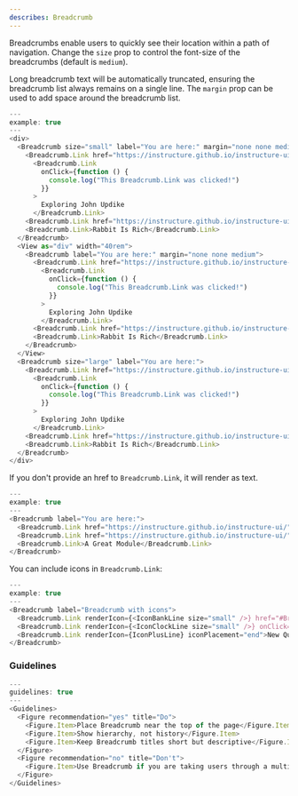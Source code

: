 ```yaml
---
describes: Breadcrumb
---
```


Breadcrumbs enable users to quickly see their location within a path of navigation. Change the `size` prop to control the font-size of the breadcrumbs
(default is `medium`).

Long breadcrumb text will be automatically truncated, ensuring the
breadcrumb list always remains on a single line. The `margin` prop can be
used to add space around the breadcrumb list.

```js
---
example: true
---
<div>
  <Breadcrumb size="small" label="You are here:" margin="none none medium">
    <Breadcrumb.Link href="https://instructure.github.io/instructure-ui/">English 204</Breadcrumb.Link>
      <Breadcrumb.Link
        onClick={function () {
          console.log("This Breadcrumb.Link was clicked!")
        }}
      >
        Exploring John Updike
      </Breadcrumb.Link>
    <Breadcrumb.Link href="https://instructure.github.io/instructure-ui/">The Rabbit Novels</Breadcrumb.Link>
    <Breadcrumb.Link>Rabbit Is Rich</Breadcrumb.Link>
  </Breadcrumb>
  <View as="div" width="40rem">
    <Breadcrumb label="You are here:" margin="none none medium">
      <Breadcrumb.Link href="https://instructure.github.io/instructure-ui/">English 204</Breadcrumb.Link>
        <Breadcrumb.Link
          onClick={function () {
            console.log("This Breadcrumb.Link was clicked!")
          }}
        >
          Exploring John Updike
        </Breadcrumb.Link>
      <Breadcrumb.Link href="https://instructure.github.io/instructure-ui/">The Rabbit Novels</Breadcrumb.Link>
      <Breadcrumb.Link>Rabbit Is Rich</Breadcrumb.Link>
    </Breadcrumb>
  </View>
  <Breadcrumb size="large" label="You are here:">
    <Breadcrumb.Link href="https://instructure.github.io/instructure-ui/">English 204</Breadcrumb.Link>
      <Breadcrumb.Link
        onClick={function () {
          console.log("This Breadcrumb.Link was clicked!")
        }}
      >
        Exploring John Updike
      </Breadcrumb.Link>
    <Breadcrumb.Link href="https://instructure.github.io/instructure-ui/">The Rabbit Novels</Breadcrumb.Link>
    <Breadcrumb.Link>Rabbit Is Rich</Breadcrumb.Link>
  </Breadcrumb>
</div>
```

If you don't provide an href to `Breadcrumb.Link`, it will render as text.

```js
---
example: true
---
<Breadcrumb label="You are here:">
  <Breadcrumb.Link href="https://instructure.github.io/instructure-ui/">Course A</Breadcrumb.Link>
  <Breadcrumb.Link href="https://instructure.github.io/instructure-ui/">Modules</Breadcrumb.Link>
  <Breadcrumb.Link>A Great Module</Breadcrumb.Link>
</Breadcrumb>
```

You can include icons in `Breadcrumb.Link`:

```js
---
example: true
---
<Breadcrumb label="Breadcrumb with icons">
  <Breadcrumb.Link renderIcon={<IconBankLine size="small" />} href="#Breadcrumb">Item Bank</Breadcrumb.Link>
  <Breadcrumb.Link renderIcon={<IconClockLine size="small" />} onClick={() => {}}>History</Breadcrumb.Link>
  <Breadcrumb.Link renderIcon={IconPlusLine} iconPlacement="end">New Question</Breadcrumb.Link>
</Breadcrumb>
```

### Guidelines

```js
---
guidelines: true
---
<Guidelines>
  <Figure recommendation="yes" title="Do">
    <Figure.Item>Place Breadcrumb near the top of the page</Figure.Item>
    <Figure.Item>Show hierarchy, not history</Figure.Item>
    <Figure.Item>Keep Breadcrumb titles short but descriptive</Figure.Item>
  </Figure>
  <Figure recommendation="no" title="Don't">
    <Figure.Item>Use Breadcrumb if you are taking users through a multi-step process</Figure.Item>
  </Figure>
</Guidelines>
```
